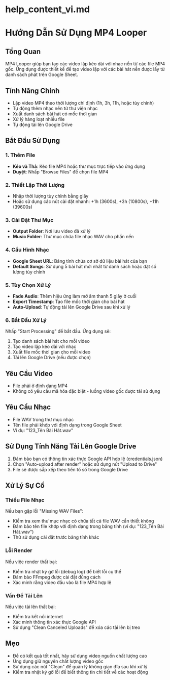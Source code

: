 # help_content_vi.md
# Hướng Dẫn Sử Dụng MP4 Looper

## Tổng Quan
MP4 Looper giúp bạn tạo các video lặp kéo dài với nhạc nền từ các file MP4 gốc. Ứng dụng được thiết kế để tạo video lặp với các bài hát nền được lấy từ danh sách phát trên Google Sheet.

## Tính Năng Chính
- Lặp video MP4 theo thời lượng chỉ định (1h, 3h, 11h, hoặc tùy chỉnh)
- Tự động thêm nhạc nền từ thư viện nhạc
- Xuất danh sách bài hát có mốc thời gian
- Xử lý hàng loạt nhiều file
- Tự động tải lên Google Drive

## Bắt Đầu Sử Dụng

### 1. Thêm File
- **Kéo và Thả**: Kéo file MP4 hoặc thư mục trực tiếp vào ứng dụng
- **Duyệt**: Nhấp "Browse Files" để chọn file MP4

### 2. Thiết Lập Thời Lượng
- Nhập thời lượng tùy chỉnh bằng giây
- Hoặc sử dụng các nút cài đặt nhanh: +1h (3600s), +3h (10800s), +11h (39600s)

### 3. Cài Đặt Thư Mục
- **Output Folder**: Nơi lưu video đã xử lý
- **Music Folder**: Thư mục chứa file nhạc WAV cho phần nền

### 4. Cấu Hình Nhạc
- **Google Sheet URL**: Bảng tính chứa cơ sở dữ liệu bài hát của bạn
- **Default Songs**: Sử dụng 5 bài hát mới nhất từ danh sách hoặc đặt số lượng tùy chỉnh

### 5. Tùy Chọn Xử Lý
- **Fade Audio**: Thêm hiệu ứng làm mờ âm thanh 5 giây ở cuối
- **Export Timestamp**: Tạo file mốc thời gian cho bài hát
- **Auto-Upload**: Tự động tải lên Google Drive sau khi xử lý

### 6. Bắt Đầu Xử Lý
Nhấp "Start Processing" để bắt đầu. Ứng dụng sẽ:
1. Tạo danh sách bài hát cho mỗi video
2. Tạo video lặp kéo dài với nhạc
3. Xuất file mốc thời gian cho mỗi video
4. Tải lên Google Drive (nếu được chọn)

## Yêu Cầu Video
- File phải ở định dạng MP4
- Không có yêu cầu mã hóa đặc biệt - luồng video gốc được tái sử dụng

## Yêu Cầu Nhạc
- File WAV trong thư mục nhạc
- Tên file phải khớp với định dạng trong Google Sheet
- Ví dụ: "123_Tên Bài Hát.wav"

## Sử Dụng Tính Năng Tải Lên Google Drive
1. Đảm bảo bạn có thông tin xác thực Google API hợp lệ (credentials.json)
2. Chọn "Auto-upload after render" hoặc sử dụng nút "Upload to Drive"
3. File sẽ được sắp xếp theo tiền tố số trong Google Drive

## Xử Lý Sự Cố

### Thiếu File Nhạc
Nếu bạn gặp lỗi "Missing WAV Files":
- Kiểm tra xem thư mục nhạc có chứa tất cả file WAV cần thiết không
- Đảm bảo tên file khớp với định dạng trong bảng tính (ví dụ: "123_Tên Bài Hát.wav")
- Thử sử dụng cài đặt trước bảng tính khác

### Lỗi Render
Nếu việc render thất bại:
- Kiểm tra nhật ký gỡ lỗi (debug log) để biết lỗi cụ thể
- Đảm bảo FFmpeg được cài đặt đúng cách
- Xác minh rằng video đầu vào là file MP4 hợp lệ

### Vấn Đề Tải Lên
Nếu việc tải lên thất bại:
- Kiểm tra kết nối internet
- Xác minh thông tin xác thực Google API
- Sử dụng "Clean Canceled Uploads" để xóa các tải lên bị treo

## Mẹo
- Để có kết quả tốt nhất, hãy sử dụng video nguồn chất lượng cao
- Ứng dụng giữ nguyên chất lượng video gốc
- Sử dụng các nút "Clean" để quản lý không gian đĩa sau khi xử lý
- Kiểm tra nhật ký gỡ lỗi để biết thông tin chi tiết về các hoạt động